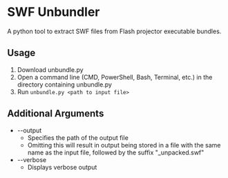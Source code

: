 # SWF Unbundler
A python tool to extract SWF files from Flash projector executable bundles.

## Usage
1. Download unbundle.py
2. Open a command line (CMD, PowerShell, Bash, Terminal, etc.) in the directory containing unbundle.py
3. Run `unbundle.py <path to input file>`

## Additional Arguments
- \--output
	+ Specifies the path of the output file
	+ Omitting this will result in output being stored in a file with the same name as the input file, followed by the suffix "_unpacked.swf"
- \--verbose
	+ Displays verbose output